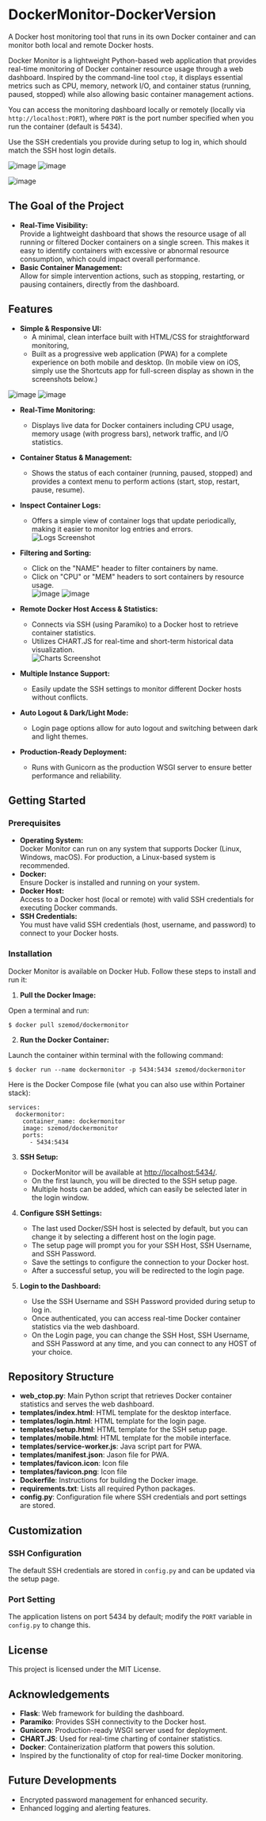 # DockerMonitor-DockerVersion
A Docker host monitoring tool that runs in its own Docker container and can monitor both local and remote Docker hosts.

Docker Monitor is a lightweight Python-based web application that provides real-time monitoring of Docker container resource usage through a web dashboard. Inspired by the command-line tool `ctop`, it displays essential metrics such as CPU, memory, network I/O, and container status (running, paused, stopped) while also allowing basic container management actions.

You can access the monitoring dashboard locally or remotely (locally via `http://localhost:PORT`), where `PORT` is the port number specified when you run the container (default is 5434).

Use the SSH credentials you provide during setup to log in, which should match the SSH host login details.

![image](https://github.com/user-attachments/assets/07defbe4-7a57-4d5b-a3f7-6e916a9e404d) ![image](https://github.com/user-attachments/assets/13823764-17f4-4202-9e9a-b9921b85ba3f)

![image](https://github.com/user-attachments/assets/85a1c198-86ea-455a-a589-45196c799a2a)

## The Goal of the Project

- **Real-Time Visibility:**  
  Provide a lightweight dashboard that shows the resource usage of all running or filtered Docker containers on a single screen. This makes it easy to identify containers with excessive or abnormal resource consumption, which could impact overall performance.
- **Basic Container Management:**  
  Allow for simple intervention actions, such as stopping, restarting, or pausing containers, directly from the dashboard.

## Features

- **Simple & Responsive UI:**  
  - A minimal, clean interface built with HTML/CSS for straightforward monitoring,
  - Built as a progressive web application (PWA) for a complete experience on both mobile and desktop. (In mobile view on iOS, simply use the Shortcuts app for full-screen display as shown in the screenshots below.)
    
![image](https://github.com/user-attachments/assets/35982a9a-1ca2-4f73-9237-a53bbdac4900) ![image](https://github.com/user-attachments/assets/e30c6542-c78e-461e-8a60-2f600c6056ae)

- **Real-Time Monitoring:**  
  - Displays live data for Docker containers including CPU usage, memory usage (with progress bars), network traffic, and I/O statistics.

- **Container Status & Management:**  
  - Shows the status of each container (running, paused, stopped) and provides a context menu to perform actions (start, stop, restart, pause, resume).

- **Inspect Container Logs:**  
  - Offers a simple view of container logs that update periodically, making it easier to monitor log entries and errors.  
  ![Logs Screenshot](https://github.com/user-attachments/assets/87ae79f6-e6af-4cdc-a6a4-e15c0110fec0)

- **Filtering and Sorting:**  
  - Click on the "NAME" header to filter containers by name.
  - Click on "CPU" or "MEM" headers to sort containers by resource usage.  
  ![image](https://github.com/user-attachments/assets/24756c80-7cd9-44ec-9b32-76dcfe242c3b)
  ![image](https://github.com/user-attachments/assets/d20c9fb5-8493-4c7f-b14e-f94073b7a481)

- **Remote Docker Host Access & Statistics:**  
  - Connects via SSH (using Paramiko) to a Docker host to retrieve container statistics.
  - Utilizes CHART.JS for real-time and short-term historical data visualization.  
  ![Charts Screenshot](https://github.com/user-attachments/assets/dd745752-cd1c-46df-bb1d-1e46e884f109)

- **Multiple Instance Support:**  
  - Easily update the SSH settings to monitor different Docker hosts without conflicts.

- **Auto Logout & Dark/Light Mode:**  
  - Login page options allow for auto logout and switching between dark and light themes.

- **Production-Ready Deployment:**  
  - Runs with Gunicorn as the production WSGI server to ensure better performance and reliability.

## Getting Started

### Prerequisites

- **Operating System:**  
  Docker Monitor can run on any system that supports Docker (Linux, Windows, macOS). For production, a Linux-based system is recommended.
- **Docker:**  
  Ensure Docker is installed and running on your system.
- **Docker Host:**  
  Access to a Docker host (local or remote) with valid SSH credentials for executing Docker commands.
- **SSH Credentials:**  
  You must have valid SSH credentials (host, username, and password) to connect to your Docker hosts.

### Installation

Docker Monitor is available on Docker Hub. Follow these steps to install and run it:

1. **Pull the Docker Image:**
 
Open a terminal and run:

    $ docker pull szemod/dockermonitor

2. **Run the Docker Container:**

Launch the container within terminal with the following command:

    $ docker run --name dockermonitor -p 5434:5434 szemod/dockermonitor

Here is the Docker Compose file (what you can also use within Portainer stack):

    services:
      dockermonitor:
        container_name: dockermonitor
        image: szemod/dockermonitor
        ports:
          - 5434:5434

3. **SSH Setup:**
   - DockerMonitor will be available at [http://localhost:5434/](http://localhost:5434/).
   - On the first launch, you will be directed to the SSH setup page.
   - Multiple hosts can be added, which can easily be selected later in the login window.

5. **Configure SSH Settings:**
   - The last used Docker/SSH host is selected by default, but you can change it by selecting a different host on the login page.
   - The setup page will prompt you for your SSH Host, SSH Username, and SSH Password.
   - Save the settings to configure the connection to your Docker host.
   - After a successful setup, you will be redirected to the login page.

6. **Login to the Dashboard:**
   - Use the SSH Username and SSH Password provided during setup to log in. 
   - Once authenticated, you can access real-time Docker container statistics via the web dashboard.
   - On the Login page, you can change the SSH Host, SSH Username, and SSH Password at any time, and you can connect to any HOST of your choice.
   
## Repository Structure

- **web_ctop.py**: Main Python script that retrieves Docker container statistics and serves the web dashboard.
- **templates/index.html**: HTML template for the desktop interface.
- **templates/login.html**: HTML template for the login page.
- **templates/setup.html**: HTML template for the SSH setup page.
- **templates/mobile.html**: HTML template for the mobile interface.
- **templates/service-worker.js**: Java script part for PWA.
- **templates/manifest.json**: Jason file for PWA.
- **templates/favicon.icon**: Icon file
- **templates/favicon.png**: Icon file
- **Dockerfile**: Instructions for building the Docker image.
- **requirements.txt**: Lists all required Python packages.
- **config.py**: Configuration file where SSH credentials and port settings are stored.

## Customization

### SSH Configuration

The default SSH credentials are stored in `config.py` and can be updated via the setup page.

### Port Setting

The application listens on port 5434 by default; modify the `PORT` variable in `config.py` to change this.

## License

This project is licensed under the MIT License.

## Acknowledgements

- **Flask**: Web framework for building the dashboard.
- **Paramiko**: Provides SSH connectivity to the Docker host.
- **Gunicorn**: Production-ready WSGI server used for deployment.
- **CHART.JS**: Used for real-time charting of container statistics.
- **Docker**: Containerization platform that powers this solution.
- Inspired by the functionality of ctop for real-time Docker monitoring.

## Future Developments

- Encrypted password management for enhanced security.
- Enhanced logging and alerting features.


